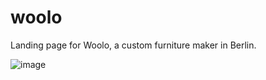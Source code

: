# woolo
Landing page for Woolo, a custom furniture maker in Berlin.

![image](https://user-images.githubusercontent.com/4406983/148075484-841ba607-863e-4ad9-90fe-876479d5f140.png)
